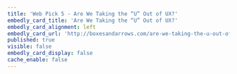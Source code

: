 ```yaml
---
title: 'Web Pick 5 - Are We Taking the “U” Out of UX?'
embedly_card_title: 'Are We Taking the “U” Out of UX?'
embedly_card_alignment: left
embedly_card_url: 'http://boxesandarrows.com/are-we-taking-the-u-out-of-ux/'
published: true
visible: false
embedly_card_display: false
cache_enable: false
---
```

